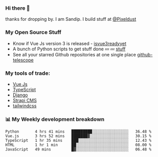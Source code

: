 ### Hi there 👋

thanks for dropping by.
I am Sandip. I build stuff at [@Pixeldust](github.com/pixeldust-in/)

###  **My Open Source Stuff**

 - Know if Vue Js version 3 is released -  [isvue3readyyet](https://github.com/sandiprb/isvue3readyyet)
 - A bunch of Python scripts to get stuff done 💤 💤 [stuff](https://github.com/sandiprb/stuff)
 - See all your starred Github repositories at one single place [github-telescope](https://github.com/sandiprb/github-telescope)



###  **My tools of trade:**
 - [Vue Js](https://github.com/vuejs/vue/)
 - [TypeScript](https://github.com/microsoft/TypeScript)
 - [Django](github.com/django/django)
 - [Strapi CMS](github.com/strapi/strapi)
 - [tailwindcss](https://github.com/tailwindlabs/tailwindcss)


###  📊 **My Weekly development breakdown**
<!--START_SECTION:waka-->
```text
Python       4 hrs 41 mins   █████████░░░░░░░░░░░░░░░░   36.48 % 
Vue.js       3 hrs 52 mins   ███████▓░░░░░░░░░░░░░░░░░   30.15 % 
TypeScript   1 hr 35 mins    ███░░░░░░░░░░░░░░░░░░░░░░   12.43 % 
HTML         1 hr 1 min      ██░░░░░░░░░░░░░░░░░░░░░░░   08.00 % 
JavaScript   49 mins         █▓░░░░░░░░░░░░░░░░░░░░░░░   06.48 % 
```
<!--END_SECTION:waka-->
